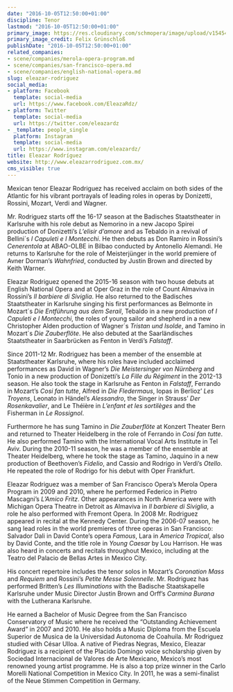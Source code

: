 ```yaml
---
date: "2016-10-05T12:50:00+01:00"
discipline: Tenor
lastmod: "2016-10-05T12:50:00+01:00"
primary_image: https://res.cloudinary.com/schmopera/image/upload/v1545409169/media/webhook-uploads/1475667963649/2016-10-05---Eleazar-Rodriguez.jpg.jpg
primary_image_credit: Felix Grünschloß
publishDate: "2016-10-05T12:50:00+01:00"
related_companies:
- scene/companies/merola-opera-program.md
- scene/companies/san-francisco-opera.md
- scene/companies/english-national-opera.md
slug: eleazar-rodriguez
social_media:
- platform: Facebook
  template: social-media
  url: https://www.facebook.com/EleazaRdz/
- platform: Twitter
  template: social-media
  url: https://twitter.com/eleazardz
- _template: people_single
  platform: Instagram
  template: social-media
  url: https://www.instagram.com/eleazardz/
title: Eleazar Rodríguez
website: http://www.eleazarrodriguez.com.mx/
cms_visible: true
---
```


Mexican tenor Eleazar Rodriguez has received acclaim on both sides of the Atlantic for his vibrant portrayals of leading roles in operas by Donizetti, Rossini, Mozart, Verdi and Wagner.

Mr. Rodriguez starts off the 16-17 season at the Badisches Staatstheater in Karlsruhe with his role debut as Nemorino in a new Jacopo Spirei production of Donizetti’s *L’elisir d’amore* and as Tebaldo in a revival of Bellini´s *I Capuleti e I Montecchi*. He then debuts as Don Ramiro in Rossini’s *Cenerentola* at ABAO-OLBE in Bilbao conducted by Antonello Alemandi. He returns to Karlsruhe for the role of Meisterjünger in the world premiere of Avner Dorman’s *Wahnfried*, conducted by Justin Brown and directed by Keith Warner.

Eleazar Rodriguez opened the 2015-16 season with two house debuts at English National Opera and at Oper Graz in the role of Count Almaviva in Rossini’s *Il barbiere di Siviglia*. He also returned to the Badisches Staatstheater in Karlsruhe singing his first performances as Belmonte in Mozart´s *Die Entführung aus dem Serail*, Tebaldo in a new production of *I Capuleti e I Montecchi*, the roles of young sailor and shepherd in a new Christopher Alden production of Wagner´s *Tristan und Isolde*, and Tamino in Mozart´s *Die Zauberflöte*. He also debuted at the Saarländisches Staatstheater in Saarbrücken as Fenton in Verdi’s *Falstaff*.

Since 2011-12 Mr. Rodriguez has been a member of the ensemble at Staatstheater Karlsruhe, where his roles have included acclaimed performances as David in Wagner’s *Die Meistersinger von Nürnberg* and Tonio in a new production of Donizetti’s *La Fille du Régiment* in the 2012-13 season. He also took the stage in Karlsruhe as Fenton in *Falstaff*, Ferrando in Mozart’s *Cosi fan tutte*, Alfred in *Die Fledermaus*, Iopas in Berlioz’ *Les Troyens*, Leonato in Händel’s *Alessandro*, the Singer in Strauss’ *Der Rosenkavalier*, and Le Théière in *L’enfant et les sortilèges* and the Fisherman in *Le Rossignol*.

Furthermore he has sung Tamino in *Die Zauberflöte* at Konzert Theater Bern and returned to Theater Heidelberg in the role of Ferrando in *Cosí fan tutte*. He also performed Tamino with the International Vocal Arts Institute in Tel Aviv. During the 2010-11 season, he was a member of the ensemble at Theater Heidelberg, where he took the stage as Tamino, Jaquino in a new production of Beethoven’s *Fidelio*, and Cassio and Rodrigo in Verdi’s *Otello*. He repeated the role of Rodrigo for his debut with Oper Frankfurt.

Eleazar Rodriguez was a member of San Francisco Opera’s Merola Opera Program in 2009 and 2010, where he performed Federico in Pietro Mascagni’s *L’Amico Fritz*. Other appearances in North America were with Michigan Opera Theatre in Detroit as Almaviva in *Il barbiere di Siviglia*, a role he also performed with Fremont Opera. In 2008 Mr. Rodriguez appeared in recital at the Kennedy Center. During the 2006-07 season, he sang lead roles in the world premieres of three operas in San Francisco: Salvador Dali in David Conte’s opera *Famous*, Lara in *America Tropical*, also by David Conte, and the title role in *Young Caesar* by Lou Harrison. He was also heard in concerts and recitals throughout Mexico, including at the Teatro del Palacio de Bellas Artes in Mexico City.

His concert repertoire includes the tenor solos in Mozart’s *Coronation Mass* and *Requiem* and Rossini’s *Petite Messe Solennelle*. Mr. Rodriguez has performed Britten’s *Les Illuminations* with the Badische Staatskapelle Karlsruhe under Music Director Justin Brown and Orff’s *Carmina Burana* with the Lutherana Karlsruhe.

He earned a Bachelor of Music Degree from the San Francisco Conservatory of Music where he received the “Outstanding Achievement Award” in 2007 and 2010. He also holds a Music Diploma from the Escuela Superior de Musica de la Universidad Autonoma de Coahuila. Mr Rodriguez studied with César Ulloa. A native of Piedras Negras, Mexico, Eleazar Rodriguez is a recipient of the Placido Domingo voice scholarship given by Sociedad Internacional de Valores de Arte Mexicano, Mexico’s most renowned young artist programme. He is also a top prize winner in the Carlo Morelli National Competition in Mexico City. In 2011, he was a semi-finalist of the Neue Stimmen Competition in Germany.
